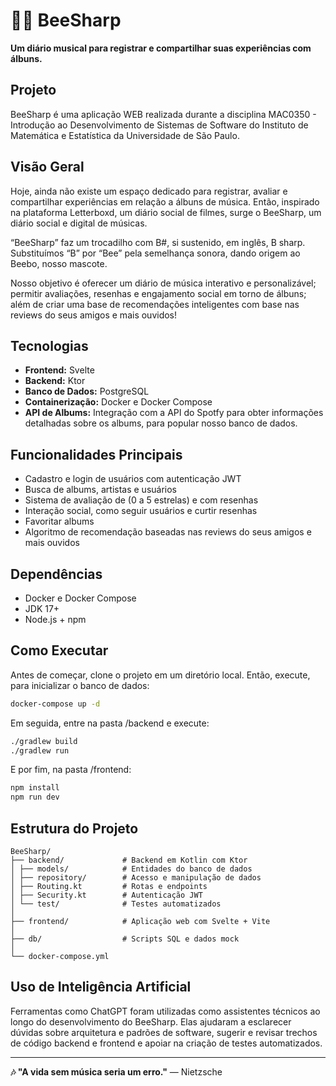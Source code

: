 # 🐝🎵 BeeSharp   

**Um diário musical para registrar e compartilhar suas experiências com álbuns.**  
## Projeto
BeeSharp é uma aplicação WEB realizada durante a disciplina MAC0350 - Introdução ao Desenvolvimento de Sistemas de Software do Instituto de Matemática e Estatística da Universidade de São Paulo.

## Visão Geral  
Hoje, ainda não existe um espaço dedicado para registrar, avaliar e compartilhar experiências em relação a álbuns de música. Então, inspirado na plataforma Letterboxd, um  diário social de filmes, surge o BeeSharp, um diário social e digital de músicas.

“BeeSharp” faz um trocadilho com B#, si sustenido, em inglês, B sharp. Substituímos “B” por “Bee” pela semelhança sonora, dando origem ao Beebo, nosso mascote.

Nosso objetivo é oferecer um diário de música interativo e personalizável; permitir avaliações, resenhas e engajamento social em torno de álbuns; além de criar uma base de recomendações inteligentes com base nas reviews do seus amigos e mais ouvidos!

## Tecnologias  
- **Frontend:** Svelte
- **Backend:** Ktor 
- **Banco de Dados:** PostgreSQL
- **Containerização:** Docker e Docker Compose
- **API de Albums:** Integração com a API do Spotfy para obter informações detalhadas sobre os albums, para popular nosso banco de dados.

## Funcionalidades Principais  
- Cadastro e login de usuários com autenticação JWT
- Busca de albums, artistas e usuários 
- Sistema de avaliação de (0 a 5 estrelas) e com resenhas  
- Interação social, como seguir usuários e curtir resenhas
- Favoritar albums
- Algoritmo de recomendação baseadas nas reviews do seus amigos e mais ouvidos
 
## Dependências 

- Docker e Docker Compose
- JDK 17+
- Node.js + npm
## Como Executar

Antes de começar, clone o projeto em um diretório local. Então, execute, para inicializar o banco de dados:

```bash
docker-compose up -d
```
Em seguida, entre na pasta /backend e execute:

```bash
./gradlew build
./gradlew run
```

E por fim, na pasta /frontend:
```bash
npm install
npm run dev
```

## Estrutura do Projeto  
```
BeeSharp/
├── backend/             # Backend em Kotlin com Ktor
│ ├── models/            # Entidades do banco de dados
│ ├── repository/        # Acesso e manipulação de dados
│ ├── Routing.kt         # Rotas e endpoints
│ ├── Security.kt        # Autenticação JWT
│ └── test/              # Testes automatizados
│
├── frontend/            # Aplicação web com Svelte + Vite
│
├── db/                  # Scripts SQL e dados mock
│
└── docker-compose.yml 

``` 

## Uso de Inteligência Artificial
Ferramentas como ChatGPT foram utilizadas como assistentes técnicos ao longo do desenvolvimento do BeeSharp. Elas ajudaram a esclarecer dúvidas sobre arquitetura e padrões de software, sugerir e revisar trechos de código backend e frontend e apoiar na criação de testes automatizados.

---  
**🎶 "A vida sem música seria um erro."** — Nietzsche  
